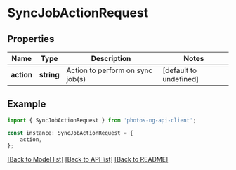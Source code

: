 # SyncJobActionRequest


## Properties

Name | Type | Description | Notes
------------ | ------------- | ------------- | -------------
**action** | **string** | Action to perform on sync job(s) | [default to undefined]

## Example

```typescript
import { SyncJobActionRequest } from 'photos-ng-api-client';

const instance: SyncJobActionRequest = {
    action,
};
```

[[Back to Model list]](../README.md#documentation-for-models) [[Back to API list]](../README.md#documentation-for-api-endpoints) [[Back to README]](../README.md)
